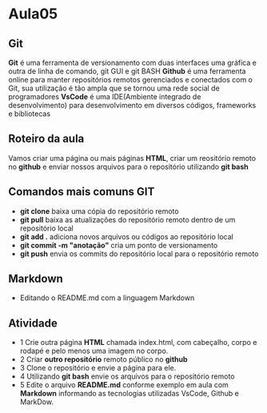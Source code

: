 # Aula05
## Git
**Git** é uma ferramenta de versionamento com duas interfaces uma gráfica e outra de linha de comando, git GUI e git BASH
**Github** é uma ferramenta online para manter repositórios remotos gerenciados e conectados com o Git, sua utilização é tão ampla que se tornou uma rede social de programadores
**VsCode** é uma IDE(Ambiente integrado de desenvolvimento) para desenvolvimento em diversos códigos, frameworks e bibliotecas

## Roteiro da aula
Vamos criar uma página ou mais páginas **HTML**, criar um reositório remoto no **github** e enviar nossos arquivos para o repositório utilizando **git bash**

## Comandos mais comuns GIT
- **git clone** baixa uma cópia do repositório remoto
- **git pull** baixa as atualizações do repositório remoto dentro de um repositório local
- **git add .** adiciona novos arquivos ou códigos ao repositório local
- **git commit -m "anotação"** cria um ponto de versionamento
- **git push** envia os commits do repositório local para o repositório remoto

## Markdown
- Editando o README.md com a linguagem Markdown

## Atividade
- 1 Crie outra página **HTML** chamada index.html, com cabeçalho, corpo e rodapé e pelo menos uma imagem no corpo.
- 2 Criar **outro repositório** remoto público no **github**
- 3 Clone o repositório e envie a página para ele.
- 4 Utilizando **git bash** envie os arquivos para o repositório remoto
- 5 Edite o arquivo **README.md** conforme exemplo em aula com **Markdown** informando as tecnologias utilizadas VsCode, Github e MarkDow.